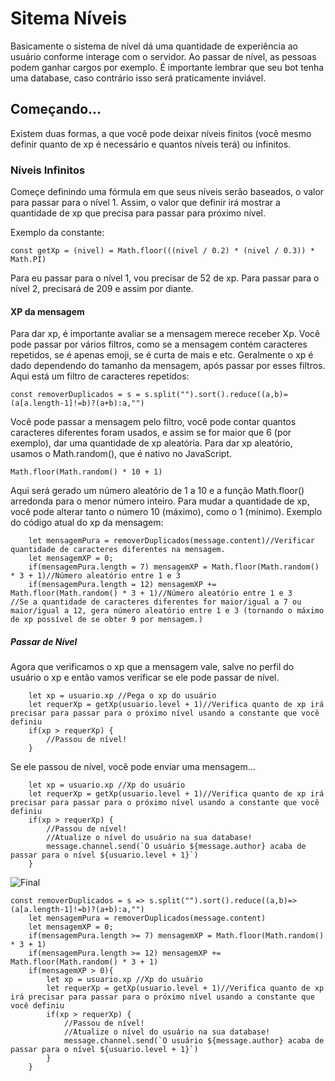 # Sitema Níveis
Basicamente o sistema de nível dá uma quantidade de experiência ao usuário conforme interage com o servidor. Ao passar de nível, as pessoas podem ganhar cargos por exemplo. É importante lembrar que seu bot tenha uma database, caso contrário isso será praticamente inviável.


## Começando...
Existem duas formas, a que você pode deixar níveis finitos (você mesmo definir quanto de xp é necessário e quantos níveis terá) ou infinitos.


### Níveis Infinitos
Começe definindo uma fórmula em que seus níveis serão baseados, o valor para passar para o nível 1. Assim, o valor que definir irá mostrar a quantidade de xp que precisa para passar para próximo nível.

Exemplo da constante:
```
const getXp = (nivel) = Math.floor(((nivel / 0.2) * (nivel / 0.3)) * Math.PI)
```

Para eu passar para o nível 1, vou precisar de 52 de xp. Para passar para o nível 2, precisará de 209 e assim por diante.

#### XP da mensagem
Para dar xp, é importante avaliar se a mensagem merece receber Xp. Você pode passar por vários filtros, como se a mensagem contém caracteres repetidos, se é apenas emoji, se é curta de mais e etc. Geralmente o xp é dado dependendo do tamanho da mensagem, após passar por esses filtros. Aqui está um filtro de caracteres repetidos:
```
const removerDuplicados = s = s.split("").sort().reduce((a,b)=(a[a.length-1]!=b)?(a+b):a,"")
```
Você pode passar a mensagem pelo filtro, você pode contar quantos caracteres diferentes foram usados, e assim se for maior que 6 (por exemplo), dar uma quantidade de xp aleatória.
Para dar xp aleatório, usamos o Math.random(), que é nativo no JavaScript.

 ```Math.floor(Math.random() * 10 + 1)```

Aqui será gerado um número aleatório de 1 a 10 e a função Math.floor() arredonda para o menor número inteiro. Para mudar a quantidade de xp, você pode alterar tanto o número 10 (máximo), como o 1 (mínimo). 
Exemplo do código atual do xp da mensagem:
```
	let mensagemPura = removerDuplicados(message.content)//Verificar quantidade de caracteres diferentes na mensagem.
	let mensagemXP = 0;
	if(mensagemPura.length = 7) mensagemXP = Math.floor(Math.random() * 3 + 1)//Número aleatório entre 1 e 3
	if(mensagemPura.length = 12) mensagemXP += Math.floor(Math.random() * 3 + 1)//Número aleatório entre 1 e 3
//Se a quantidade de caracteres diferentes for maior/igual a 7 ou maior/igual a 12, gera número aleatório entre 1 e 3 (tornando o máximo de xp possível de se obter 9 por mensagem.)
```

##### Passar de Nível
Agora que verificamos o xp que a mensagem vale, salve no perfil do usuário o xp e então vamos verificar se ele pode passar de nível.
```
    let xp = usuario.xp //Pega o xp do usuário
    let requerXp = getXp(usuario.level + 1)//Verifica quanto de xp irá precisar para passar para o próximo nível usando a constante que você definiu
    if(xp > requerXp) {
        //Passou de nível!
    }
```
Se ele passou de nível, você pode enviar uma mensagem...

```
    let xp = usuario.xp //Xp do usuário
    let requerXp = getXp(usuario.level + 1)//Verifica quanto de xp irá precisar para passar para o próximo nível usando a constante que você definiu
    if(xp > requerXp) {
        //Passou de nível!
        //Atualize o nível do usuário na sua database!
        message.channel.send(`O usuário ${message.author} acaba de passar para o nível ${usuario.level + 1}`)
    }
```

![Final](https://i.imgur.com/0eWmgIB.png)
```
const removerDuplicados = s => s.split("").sort().reduce((a,b)=>(a[a.length-1]!=b)?(a+b):a,"")
	let mensagemPura = removerDuplicados(message.content)
	let mensagemXP = 0;
	if(mensagemPura.length >= 7) mensagemXP = Math.floor(Math.random() * 3 + 1)
	if(mensagemPura.length >= 12) mensagemXP += Math.floor(Math.random() * 3 + 1)
	if(mensagemXP > 0){
		let xp = usuario.xp //Xp do usuário
		let requerXp = getXp(usuario.level + 1)//Verifica quanto de xp irá precisar para passar para o próximo nível usando a constante que você definiu
		if(xp > requerXp) {
			//Passou de nível!
			//Atualize o nível do usuário na sua database!
			message.channel.send(`O usuário ${message.author} acaba de passar para o nível ${usuario.level + 1}`)
		}
	}
```
